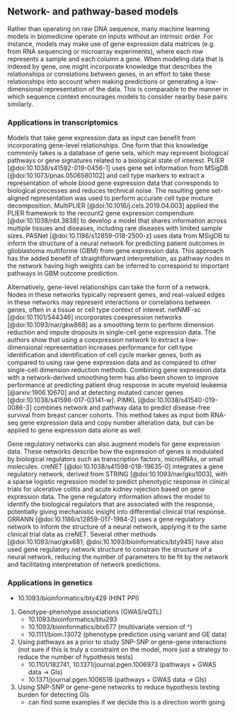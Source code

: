 ## Network- and pathway-based models

Rather than operating on raw DNA sequence, many machine learning models in biomedicine operate on inputs without an intrinsic order.
For instance, models may make use of gene expression data matrices (e.g. from RNA sequencing or microarray experiments), where each row represents a sample and each column a gene.
When modeling data that is indexed by gene, one might incorporate knowledge that describes the relationships or correlations between genes, in an effort to take these relationships into account when making predictions or generating a low-dimensional representation of the data.
This is comparable to the manner in which sequence context encourages models to consider nearby base pairs similarly.

### Applications in transcriptomics

Models that take gene expression data as input can benefit from incorporating gene-level relationships.
One form that this knowledge commonly takes is a database of gene sets, which may represent biological pathways or gene signatures related to a biological state of interest.
PLIER [@doi:10.1038/s41592-019-0456-1] uses gene set information from MSigDB [@doi:10.1073/pnas.0506580102] and cell type markers to extract a representation of whole blood gene expression data that corresponds to biological processes and reduces technical noise.
The resulting gene set-aligned representation was used to perform accurate cell type mixture decomposition.
MultiPLIER [@doi:10.1016/j.cels.2019.04.003] applied the PLIER framework to the recount2 gene expression compendium [@doi:10.1038/nbt.3838] to develop a model that shares information across multiple tissues and diseases, including rare diseases with limited sample sizes.
PASNet [@doi:10.1186/s12859-018-2500-z] uses data from MSigDB to inform the structure of a neural network for predicting patient outcomes in glioblastoma multiforme (GBM) from gene expression data.
This approach has the added benefit of straightforward interpretation, as pathway nodes in the network having high weights can be inferred to correspond to important pathways in GBM outcome prediction.

Alternatively, gene-level relationships can take the form of a network.
Nodes in these networks typically represent genes, and real-valued edges in these networks may represent interactions or correlations between genes, often in a tissue or cell type context of interest.
netNMF-sc [@doi:10.1101/544346] incorporates coexpression networks [@doi:10.1093/nar/gkw868] as a smoothing term to perform dimension reduction and impute dropouts in single-cell gene expression data.
The authors show that using a coexpression network to extract a low-dimensional representation increases performance for cell type identification and identification of cell cycle marker genes, both as compared to using raw gene expression data and as compared to other single-cell dimension reduction methods.
Combining gene expression data with a network-derived smoothing term has also been shown to improve performance at predicting patient drug response in acute myeloid leukemia [@arxiv:1906.10670] and at detecting mutated cancer genes [@doi:10.1038/s41598-017-03141-w].
PIMKL [@doi:10.1038/s41540-019-0086-3] combines network and pathway data to predict disease-free survival from breast cancer cohorts.
This method takes as input both RNA-seq gene expression data and copy number alteration data, but can be applied to gene expression data alone as well.

Gene regulatory networks can also augment models for gene expression data.
These networks describe how the expression of genes is modulated by biological regulators such as transcription factors, microRNAs, or small molecules.
creNET [@doi:10.1038/s41598-018-19635-0] integrates a gene regulatory network, derived from STRING [@doi:10.1093/nar/gku1003], with a sparse logistic regression model to predict phenotypic response in clinical trials for ulcerative colitis and acute kidney rejection based on gene expression data.
The gene regulatory information allows the model to identify the biological regulators that are associated with the response, potentially giving mechanistic insight into differential clinical trial response.
GRRANN [@doi:10.1186/s12859-017-1984-2] uses a gene regulatory network to inform the structure of a neural network, applying it to the same clinical trial data as creNET.
Several other methods [@doi:10.1093/nar/gkx681; @doi:10.1093/bioinformatics/bty945] have also used gene regulatory network structure to constrain the structure of a neural network, reducing the number of parameters to be fit by the network and facilitating interpretation of network predictions.

### Applications in genetics

* 10.1093/bioinformatics/bty429 (HINT PPI)

1. Genotype-phenotype associations (GWAS/eQTL)
   * 10.1093/bioinformatics/btu293
   * 10.1093/bioinformatics/btx677 (multivariate version of ^)
   * 10.1111/biom.13072 (phenotype prediction using variant and GE data)
2. Using pathways as a prior to study SNP-SNP or gene-gene interactions
 (not sure if this is truly a constraint on the model, more just a
  strategy to reduce the number of hypothesis tests)
   * 10.1101/182741, 10.1371/journal.pgen.1006973 (pathways + GWAS data -> GIs)
   * 10.1371/journal.pgen.1006516 (pathways + GWAS data -> GIs)
3. Using SNP-SNP or gene-gene networks to reduce hypothesis testing
  burden for detecting GIs
   * can find some examples if we decide this is a direction worth going
